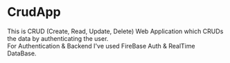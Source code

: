 # CrudApp
This is CRUD (Create, Read, Update, Delete) Web Application which CRUDs the data by authenticating the user.    
For Authentication & Backend I've used FireBase Auth & RealTime DataBase.  
